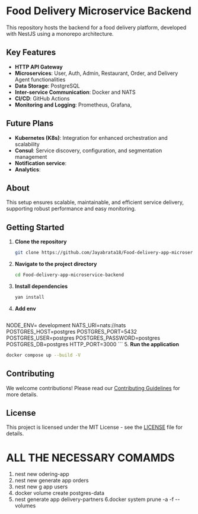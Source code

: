 # Food Delivery Microservice Backend

This repository hosts the backend for a food delivery platform, developed with NestJS using a monorepo architecture.

## Key Features

- **HTTP API Gateway**
- **Microservices**: User, Auth, Admin, Restaurant, Order, and Delivery Agent functionalities
- **Data Storage**: PostgreSQL
- **Inter-service Communication**: Docker and NATS
- **CI/CD**: GitHub Actions
- **Monitoring and Logging**: Prometheus, Grafana,

## Future Plans

- **Kubernetes (K8s)**: Integration for enhanced orchestration and scalability
- **Consul**: Service discovery, configuration, and segmentation management
- **Notification service**:
- **Analytics**:

## About

This setup ensures scalable, maintainable, and efficient service delivery, supporting robust performance and easy monitoring.

## Getting Started

1. **Clone the repository**
   ```bash
   git clone https://github.com/Jayabrata18/Food-delivery-app-microservice-backend
   ```
2. **Navigate to the project directory**
   ```bash
   cd Food-delivery-app-microservice-backend
   ```
3. **Install dependencies**
   ```bash
   yan install
   ```
4. **Add env**
   ```   
NODE_ENV= development
NATS_URI=nats://nats
POSTGRES_HOST=postgres
POSTGRES_PORT=5432
POSTGRES_USER=postgres
POSTGRES_PASSWORD=postgres
POSTGRES_DB=postgres
HTTP_PORT=3000
    ```
5. **Run the application**
   ```bash
   docker compose up --build -V
   ```

## Contributing

We welcome contributions! Please read our [Contributing Guidelines](CONTRIBUTING.md) for more details.

## License

This project is licensed under the MIT License - see the [LICENSE](LICENSE) file for details.

# ALL THE NECESSARY COMAMDS

1. nest new odering-app
2. nest new generate app orders
3. nest new g app users
4. docker volume create postgres-data
5. nest generate app delivery-partners
   6.docker system prune -a -f --volumes

